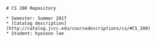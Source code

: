     # CS 200 Repository

    * Semester: Summer 2017
    * [Catalog description](http://catalog.jccc.edu/coursedescriptions/cs/#CS_200)
    * Student: hyosoon lee
